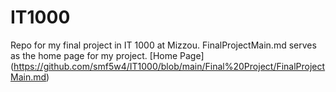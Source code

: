 # IT1000
Repo for my final project in IT 1000 at Mizzou.
FinalProjectMain.md serves as the home page for my project.
[Home Page] (https://github.com/smf5w4/IT1000/blob/main/Final%20Project/FinalProjectMain.md)
